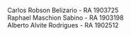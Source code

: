 Carlos Robson Belizario - RA 1903725  
Raphael Maschion Sabino - RA 1903198  
Alberto Alvite Rodrigues -  RA  1902512  
